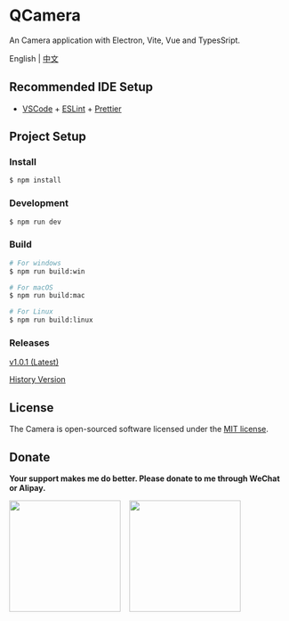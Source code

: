 # QCamera

An Camera application with Electron, Vite, Vue and TypesSript.

English | [中文](./README.zh-CN.md)

## Recommended IDE Setup

- [VSCode](https://code.visualstudio.com/) + [ESLint](https://marketplace.visualstudio.com/items?itemName=dbaeumer.vscode-eslint) + [Prettier](https://marketplace.visualstudio.com/items?itemName=esbenp.prettier-vscode)

## Project Setup

### Install

```bash
$ npm install
```

### Development

```bash
$ npm run dev
```

### Build

```bash
# For windows
$ npm run build:win

# For macOS
$ npm run build:mac

# For Linux
$ npm run build:linux
```

### Releases

[v1.0.1 (Latest)](https://github.com/xushulang/camera/releases/tag/v1.0.1)

[History Version](https://github.com/xushulang/camera/releases)

## License

The Camera is open-sourced software licensed under the [MIT license](https://opensource.org/licenses/MIT).

## Donate

**Your support makes me do better. Please donate to me through WeChat or Alipay.**

<p style="display: flex; gap: 16px">
  <img
    src="https://user-images.githubusercontent.com/52433214/215743605-68f30fcc-fc84-4567-90ad-4d1768ba11ae.png"
    style="width: 200px"
  />
  <img
    src="https://user-images.githubusercontent.com/52433214/215743668-45d95d68-72b1-477b-bd27-eff9403fa88e.png"
    style="width: 200px"
  />
</p>
